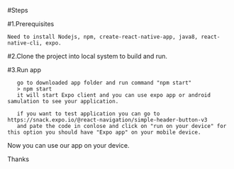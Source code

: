 #Steps 

#1.Prerequisites

    Need to install Nodejs, npm, create-react-native-app, java8, react-native-cli, expo.
    
#2.Clone the project into local system to build and run.

#3.Run app 
      
       go to downloaded app folder and run command "npm start" 
       > npm start
       it will start Expo client and you can use expo app or android samulation to see your application.
       
       if you want to test application you can go to https://snack.expo.io/@react-navigation/simple-header-button-v3
       and pate the code in conlose and click on "run on your device" for this option you should have "Expo app" on your mobile device.
       
Now you can use our app on your device.


Thanks
       
